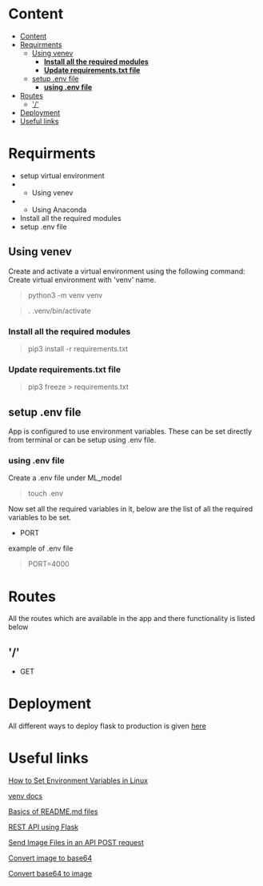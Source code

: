 # Content
- [Content](#content)
- [Requirments](#requirments)
  - [Using venev](#using-venev)
    - [**Install all the required modules**](#install-all-the-required-modules)
    - [**Update requirements.txt file**](#update-requirementstxt-file)
  - [setup .env file](#setup-env-file)
    - [**using .env file**](#using-env-file)
- [Routes](#routes)
  - ['/'](#)
- [Deployment](#deployment)
- [Useful links](#useful-links)
# Requirments
- setup virtual environment
- - Using venev
- - Using Anaconda
- Install all the required modules
- setup .env file

## Using venev
Create and activate a virtual environment using the following command:
Create virtual environment with 'venv' name.
> python3 -m venv venv

> . .venv/bin/activate

### **Install all the required modules**
> pip3 install -r requirements.txt

### **Update requirements.txt file**
> pip3 freeze > requirements.txt

## setup .env file
App is configured to use environment variables. These can be set directly from terminal or can be setup using .env file.
### **using .env file**
Create a .env file under ML_model
> touch .env

Now set all the required variables in it, below are the list of all the required variables to be set.

- PORT

example of .env file
> PORT=4000

# Routes
All the routes which are available in the app and there functionality
is listed below
## '/'
- GET
# Deployment
All different ways to deploy flask to production is given [here](https://flask.palletsprojects.com/en/2.1.x/deploying/)
# Useful links
[How to Set Environment Variables in Linux](https://www.serverlab.ca/tutorials/linux/administration-linux/how-to-set-environment-variables-in-linux/)

[venv docs](https://docs.python.org/3/library/venv.html)

[Basics of README.md files](https://docs.github.com/en/get-started/writing-on-github/getting-started-with-writing-and-formatting-on-github/basic-writing-and-formatting-syntax)

[REST API using Flask](https://towardsdatascience.com/creating-restful-apis-using-flask-and-python-655bad51b24)

[Send Image Files in an API POST request](https://nimesha-dilini.medium.com/send-image-files-in-an-api-post-request-aa1af1c4a7fb)

[Convert image to base64](https://codebeautify.org/image-to-base64-converter)

[Convert base64 to image](https://codebeautify.org/base64-to-image-converter)